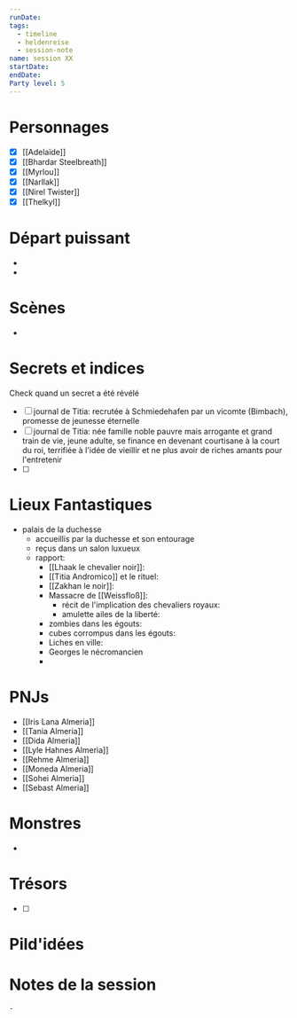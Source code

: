 ```yaml
---
runDate: 
tags:
  - timeline
  - heldenreise
  - session-note
name: session XX
startDate: 
endDate:
Party level: 5
---
```



# Personnages
- [x] [[Adelaïde]]
- [x] [[Bhardar Steelbreath]]
- [x] [[Myrlou]]
- [x] [[Narllak]]
- [x] [[Nirel Twister]]
- [x] [[Thelkyl]]

# Départ puissant
- 
- 

# Scènes
- 

# Secrets et indices
Check quand un secret a été révélé
- [ ] journal de Titia: recrutée à Schmiedehafen par un vicomte (Bimbach), promesse de jeunesse éternelle
- [ ] journal de Titia: née famille noble pauvre mais arrogante et grand train de vie, jeune adulte, se finance en devenant courtisane à la court du roi, terrifiée à l'idée de vieillir et ne plus avoir de riches amants pour l'entretenir
- [ ] 

# Lieux Fantastiques

- palais de la duchesse
	- accueillis par la duchesse et son entourage
	- reçus dans un salon luxueux
	- rapport:
		- [[Lhaak le chevalier noir]]: 
		- [[Titia Andromico]] et le rituel:
		- [[Zakhan le noir]]: 
		- Massacre de [[Weissfloß]]:
			- récit de l'implication des chevaliers royaux:
			- amulette ailes de la liberté:
		- zombies dans les égouts:
		- cubes corrompus dans les égouts:
		- Liches en ville:
		- Georges le nécromancien
		- 

# PNJs
- [[Iris Lana Almeria]]
- [[Tania Almeria]]
- [[Dida Almeria]]
- [[Lyle Hahnes Almeria]]
- [[Rehme Almeria]]
- [[Moneda Almeria]]
- [[Sohei Almeria]]
- [[Sebast Almeria]]

# Monstres
- 

# Trésors
- [ ]


# Pild'idées
> 

# Notes de la session

```
- 
```
